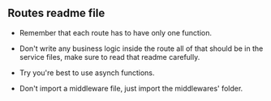 ## Routes readme file

- Remember that each route has to have only one function.

- Don't write any business logic inside the route all of that should be in the service files, make sure to read that readme carefully.

- Try you're best to use asynch functions.

- Don't import a middleware file, just import the middlewares' folder.
